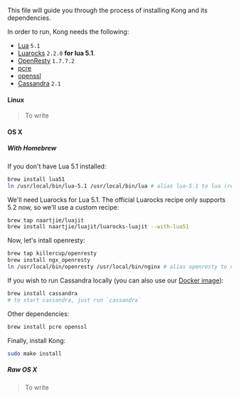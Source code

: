 This file will guide you through the process of installing Kong and its dependencies.

In order to run, Kong needs the following:
- [Lua][lua-install-url] `5.1`
- [Luarocks][luarocks-url] `2.2.0` **for lua 5.1**.
- [OpenResty](http://openresty.com/#Download) `1.7.7.2`
- [pcre][pcre-url]
- [openssl][openssl-url]
- [Cassandra][cassandra-url] `2.1`

#### Linux

> To write

#### OS X

##### With Homebrew

If you don't have Lua 5.1 installed:

```bash
brew install lua51
ln /usr/local/bin/lua-5.1 /usr/local/bin/lua # alias lua-5.1 to lua (required for kong scripts)
```

We'll need Luarocks for Lua 5.1. The official Luarocks recipe only supports 5.2 now, so we'll use a custom recipe:

```bash
brew tap naartjie/luajit
brew install naartjie/luajit/luarocks-luajit --with-lua51
```

Now, let's intall openresty:

```bash
brew tap killercup/openresty
brew install ngx_openresty
ln /usr/local/bin/openresty /usr/local/bin/nginx # alias openresty to nginx (required for kong scripts)
```

If you wish to run Cassandra locally (you can also use our [Docker image](https://github.com/Mashape/docker-cassandra)):

```bash
brew install cassandra
# to start cassandra, just run `cassandra`
```

Other dependencies:

```bash
brew install pcre openssl
```

Finally, install Kong:

```bash
sudo make install
```

##### Raw OS X

> To write

[lua-install-url]: http://www.lua.org/download.html
[luarocks-url]: https://luarocks.org
[cassandra-url]: http://cassandra.apache.org/
[pcre-url]: http://www.pcre.org/
[openssl-url]: https://www.openssl.org/

